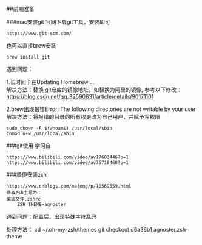 ##前期准备

###mac安装git
官网下载git工具，安装即可

	https://www.git-scm.com/

也可以直接brew安装

	brew install git
	
	
遇到问题：

1.长时间卡在Updating Homebrew ...
<br>解决方法：替换.git仓库的镜像地址，如替换为阿里的镜像,
	参考以下修改：https://blog.csdn.net/qq_32590631/article/details/90171101

2.brew出现报错Error: The following directories are not writable by your user
<br>解决方法：将报错的目录的所有权更改为自己用户，并赋予写权限<br>
	
	sudo chown -R $(whoami) /usr/local/sbin
	chmod u+w /usr/local/sbin
		
###git使用
学习自

	https://www.bilibili.com/video/av17603446?p=1
	https://www.bilibili.com/video/av75718460?p=1



###顺便安装zsh
	
	https://www.cnblogs.com/mafeng/p/10569559.html
	修改zsh主题为：
	编辑文件.zshrc
		ZSH_THEME=agnoster
遇到问题：配置后，出现特殊字符乱码

处理方法： 	cd ~/.oh-my-zsh/themes
				   git checkout d6a36b1 agnoster.zsh-theme
				  


